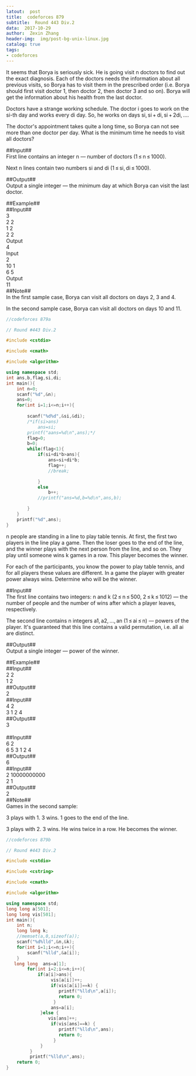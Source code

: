 ```yaml
---
latout:  post
title:  codeforces 879
subtitle:  Round 443 Div.2
data:  2017-10-29
author:  Zexin Zhang
header-img:  img/post-bg-unix-linux.jpg
catalog: true
tags:
- codeforces
---
```



It seems that Borya is seriously sick. He is going visit n doctors to find out the exact diagnosis. Each of the doctors needs the information about all previous visits, so Borya has to visit them in the prescribed order (i.e. Borya should first visit doctor 1, then doctor 2, then doctor 3 and so on). Borya will get the information about his health from the last doctor.

Doctors have a strange working schedule. The doctor i goes to work on the si-th day and works every di day. So, he works on days si, si + di, si + 2di, ....

The doctor's appointment takes quite a long time, so Borya can not see more than one doctor per day. What is the minimum time he needs to visit all doctors?

##Input##<br>
First line contains an integer n — number of doctors (1 ≤ n ≤ 1000).

Next n lines contain two numbers si and di (1 ≤ si, di ≤ 1000).

##Output##<br>
Output a single integer — the minimum day at which Borya can visit the last doctor.

##Example##<br>
##Input##<br>
3<br>
2 2<br>
1 2<br>
2 2<br>
Output<br>
4<br>
Input<br>
2<br>
10 1<br>
6 5<br>
Output<br>
11<br>
##Note##<br>
In the first sample case, Borya can visit all doctors on days 2, 3 and 4.

In the second sample case, Borya can visit all doctors on days 10 and 11.


```c++
//codeforces 879a

// Round #443 Div.2

#include <cstdio>

#include <cmath>

#include <algorithm>

using namespace std;
int ans,b,flag,si,di;
int main(){
	int n=0;
	scanf("%d",&n);
	ans=0;
	for(int i=1;i<=n;i++){
		
		scanf("%d%d",&si,&di);
		/*if(si>ans)
			ans=si;
		printf("aans=%d\n",ans);*/
		flag=0;
		b=0;
		while(flag<1){
			if(si+di*b>ans){
				ans=si+di*b;
				flag++;
				//break;

			}
			else
				b++;
			//printf("ans=%d,b=%d\n",ans,b);

		}
	}
	printf("%d",ans);
}
```





n people are standing in a line to play table tennis. At first, the first two players in the line play a game. Then the loser goes to the end of the line, and the winner plays with the next person from the line, and so on. They play until someone wins k games in a row. This player becomes the winner.

For each of the participants, you know the power to play table tennis, and for all players these values are different. In a game the player with greater power always wins. Determine who will be the winner.

##Input##<br>
The first line contains two integers: n and k (2 ≤ n ≤ 500, 2 ≤ k ≤ 1012) — the number of people and the number of wins after which a player leaves, respectively.

The second line contains n integers a1, a2, ..., an (1 ≤ ai ≤ n) — powers of the player. It's guaranteed that this line contains a valid permutation, i.e. all ai are distinct.

##Output##<br>
Output a single integer — power of the winner.

##Example##<br>
##Input##<br>
2 2<br>
1 2<br>
##Output##<br>
2 <br>
##Input##<br>
4 2<br>
3 1 2 4<br>
##Output##<br>
3 <br><br>
##Input##<br>
6 2<br>
6 5 3 1 2 4<br>
##Output##<br>
6 <br>
##Input##<br>
2 10000000000<br>
2 1<br>
##Output##<br>
2<br>
##Note##<br>
Games in the second sample:

3 plays with 1. 3 wins. 1 goes to the end of the line.

3 plays with 2. 3 wins. He wins twice in a row. He becomes the winner.
```c++
//codeforces 879b

// Round #443 Div.2

#include <cstdio>

#include <cstring>

#include <cmath>

#include <algorithm>

using namespace std;
long long a[501];
long long vis[501];
int main(){
	int n;
	long long k;
	//memset(a,0,sizeof(a));
	scanf("%d%lld",&n,&k);
	for(int i=1;i<=n;i++){
		scanf("%lld",&a[i]);
	}
   long long  ans=a[1];
        for(int i=2;i<=n;i++){
            if(a[i]>ans){
                 vis[a[i]]++;
                 if(vis[a[i]]==k) {
                    printf("%lld\n",a[i]);
                    return 0;
                  }
                 ans=a[i];
             }else {
                vis[ans]++;
                 if(vis[ans]==k) {
                    printf("%lld\n",ans);
                    return 0;
                  }
             }
         }
         printf("%lld\n",ans);
    return 0;
}
```
